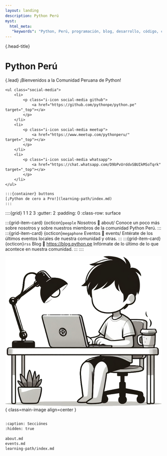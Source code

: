 ```yaml
---
layout: landing
description: Python Perú
myst:
  html_meta:
   "keywords": "Python, Perú, programación, blog, desarrollo, código, comunidad, lenguaje, tutoriales, proyectos, Machine Learnig, Inteligencia Artificial, IA, Frameworks"
---
```


{.head-title}
# Python Perú

{.lead}
¡Bienvenidos a la Comunidad Peruana de Python!

```{raw} html
<ul class="social-media">
    <li>
        <p class="i-icon social-media github">
            <a href="https://github.com/pythonpe/python.pe" target="_top"></a>
        </p>
    </li>
    <li>
        <p class="i-icon social-media meetup">
            <a href="https://www.meetup.com/pythonperu/" target="_top"></a>
        </p>
    </li>
    <li>
        <p class="i-icon social-media whatsapp">
            <a href="https://chat.whatsapp.com/D9bPvUrddvSBUIkMSoTqrk" target="_top"></a>
        </p>
    </li>
</ul>
```

````{rst-class} head-button
:::{container} buttons
[¡Python de cero a Pro!](learning-path/index.md)
:::
````

::::{grid} 1 1 2 3
:gutter: 2
:padding: 0
:class-row: surface

:::{grid-item-card}  {octicon}`people` Nosotros
:link: about/
Conoce un poco más sobre nosotros y sobre nuestros miembros de la comunidad
Python Perú.
:::
:::{grid-item-card}  {octicon}`megaphone` Eventos
:link: events/
Entérate de los últimos eventos locales de nuestra comunidad y otras.
:::
:::{grid-item-card}  {octicon}`rss` Blog
:link: https://blog.python.pe
Infórmate de lo último de lo que acontece en nuestra comunidad.
:::
::::


![Python developer](/_static/images/main_image.png){ class=main-image align=center }

```{embed} https://blog.python.pe/recent_posts/
```

```{toctree}
:caption: Secciónes
:hidden: true

about.md
events.md
learning-path/index.md
```
